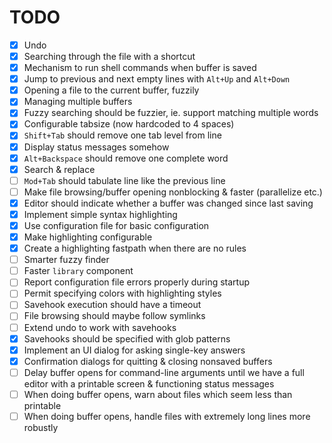 # TODO

-   [x] Undo
-   [x] Searching through the file with a shortcut
-   [x] Mechanism to run shell commands when buffer is saved
-   [x] Jump to previous and next empty lines with `Alt+Up` and
    `Alt+Down`
-   [x] Opening a file to the current buffer, fuzzily
-   [x] Managing multiple buffers
-   [x] Fuzzy searching should be fuzzier, ie. support matching multiple
    words
-   [x] Configurable tabsize (now hardcoded to 4 spaces)
-   [x] `Shift+Tab` should remove one tab level from line
-   [x] Display status messages somehow
-   [x] `Alt+Backspace` should remove one complete word
-   [x] Search & replace
-   [ ] `Mod+Tab` should tabulate line like the previous line
-   [ ] Make file browsing/buffer opening nonblocking & faster
    (parallelize etc.)
-   [x] Editor should indicate whether a buffer was changed since last
    saving
-   [x] Implement simple syntax highlighting
-   [x] Use configuration file for basic configuration
-   [x] Make highlighting configurable
-   [x] Create a highlighting fastpath when there are no rules
-   [ ] Smarter fuzzy finder
-   [ ] Faster `library` component
-   [ ] Report configuration file errors properly during startup
-   [ ] Permit specifying colors with highlighting styles
-   [ ] Savehook execution should have a timeout
-   [ ] File browsing should maybe follow symlinks
-   [ ] Extend undo to work with savehooks
-   [x] Savehooks should be specified with glob patterns
-   [x] Implement an UI dialog for asking single-key answers
-   [x] Confirmation dialogs for quitting & closing nonsaved buffers
-   [ ] Delay buffer opens for command-line arguments until we have a
    full editor with a printable screen & functioning status messages
-   [ ] When doing buffer opens, warn about files which seem less than
    printable
-   [ ] When doing buffer opens, handle files with extremely long lines
    more robustly
